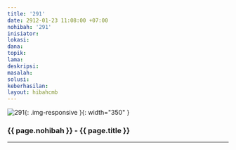 ```yaml
---
title: '291'
date: 2912-01-23 11:08:00 +07:00
nohibah: '291'
inisiator: 
lokasi: 
dana: 
topik: 
lama: 
deskripsi: 
masalah: 
solusi: 
keberhasilan: 
layout: hibahcmb
---
```


![291](/static/img/hibahcmb/291.png){: .img-responsive }{: width="350" }

### {{ page.nohibah }} - {{ page.title }}

---
